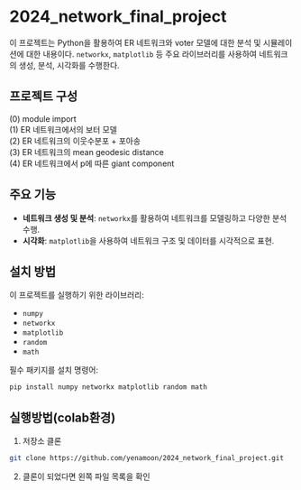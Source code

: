 # 2024_network_final_project

이 프로젝트는 Python을 활용하여 ER 네트워크와 voter 모델에 대한 분석 및 시뮬레이션에 대한 내용이다. `networkx`, `matplotlib` 등 주요 라이브러리를 사용하여 네트워크의 생성, 분석, 시각화를 수행한다.

## 프로젝트 구성
(0) module import\
(1) ER 네트워크에서의 보터 모델\
(2) ER 네트워크의 이웃수분포 + 포아송\
(3) ER 네트워크의 mean geodesic distance\
(4) ER 네트워크에서 p에 따른 giant component

## 주요 기능
- **네트워크 생성 및 분석**: `networkx`를 활용하여 네트워크를 모델링하고 다양한 분석 수행.
- **시각화**: `matplotlib`을 사용하여 네트워크 구조 및 데이터를 시각적으로 표현.

## 설치 방법
이 프로젝트를 실행하기 위한 라이브러리:
- `numpy`
- `networkx`
- `matplotlib`
- `random`
- `math`

필수 패키지를 설치 명령어:
```bash
pip install numpy networkx matplotlib random math
```
## 실행방법(colab환경)
1. 저장소 클론
```bash
git clone https://github.com/yenamoon/2024_network_final_project.git
```
2. 클론이 되었다면 왼쪽 파일 목록을 확인
